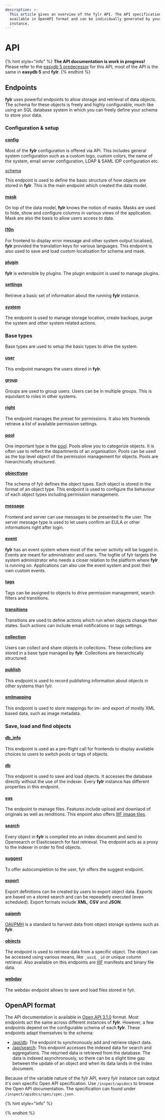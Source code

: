 ```yaml
---
description: >-
  This article gives an overview of the fylr API. The API specification is
  available in OpenAPI format and can be individually generated by your own fylr
  instance.
---
```


# API

{% hint style="info" %}
**The API documentation is work in progress!** Please refer to the [easydb 5 predecessor](https://docs.easydb.de/en/technical/api/) for this API, most of the API is the same in **easydb 5** and **fylr**.
{% endhint %}

## Endpoints

**fylr** uses powerful endpoints to allow storage and retrieval of data objects. The schema for these objects is freely and highly configurable, much like using an SQL database system in which you can freely define your schema to store your data.

### Configuration & setup

#### [config](endpoints/api-config.md)

Most of the **fylr** configuration is offered via API. This includes general system configuration such as a custom logo, custom colors, the name of the system, email server configuration, LDAP & SAML IDP configuration etc.

[schema](../mask.md)

This endpoint is used to define the basic structure of how objects are stored in **fylr**. This is the main endpoint which created the data model.

#### [mask](endpoints/api-mask.md)

On top of the data model, **fylr** knows the notion of masks. Masks are used to hide, show and configure columns in various views of the application. Mask are also the basis to allow users access to data.

#### [l10n](endpoints/api-l10n.md)

For frontend to display error message and other system output localised, **fylr** provided the translation keys for various languages. This endpoint is also used to save and load custom localisation for schema and mask.

#### [plugin](../plugin.md)

**fylr** is extensible by plugins. The plugin endpoint is used to manage plugins.

#### [settings](endpoints/api-settings.md)

Retrieve a basic set of information about the running **fylr** instance.

#### [system](endpoints/api-system.md)

The endpoint is used to manage storage location, create backups, purge the system and other system related actions.

### Base types

Base types are used to setup the basic types to drive the system.&#x20;

#### [user](endpoints/api-user.md)

This endpoint manages the users stored in **fylr**.

#### [group](endpoints/api-group.md)

Groups are used to group users. Users can be in multiple groups. This is equivilant to roles in other systems.

#### [right](endpoints/api-right.md)

The endpoint manages the preset for permissions. It also lets frontends retrieve a list of available permission settings.

#### [pool](endpoints/api-pool.md)

One important type is the [pool](../system-data-types/pool.md). Pools allow you to categorize objects. It is often use to reflect the departments of an organisation. Pools can be used as the top level object of the permission management for objects. Pools are hierarchically structured.

#### [objecttype](endpoints/api-objecttype.md)

The schema of fylr defines the object types. Each object is stored in the format of an object type. This endpoint is used to configure the behaviour of each object types including permission management.

#### [message](endpoints/api-message.md)

Frontend and server can use messages to be presented to the user. The server message type is used to let users confirm an EULA or other informations right after login.

#### [event](endpoints/api-event.md)

**fylr** has an event system where most of the server activity will be logged in. Events are meant for administrator and users. The logfile of fylr targets the system administrator who needs a closer relation to the platform where **fylr** is running on. Applications can also use the event system and post their own custom events.

#### [tags](endpoints/api-tags.md)

Tags can be assigned to objects to drive permission management, search filters and transitions.

#### [transitions](endpoints/api-transitions.md)

Transitions are used to define actions which run when objects change their states. Such actions can include email notifications or tags settings.

#### [collection](endpoints/api-collection.md)

Users can collect and share objects in collections. These collections are stored in a base type managed by **fylr**. Collections are hierarchically structured.

#### [publish](endpoints/api-publish.md)

This endpoint is used to record publishing information about objects in other systems than fylr.&#x20;

#### [xmlmapping](endpoints/api-xmlmapping.md)

This endpoint is used to store mappings for im- and export of mostly XML based data, such as image metadata.

### Save, load and find objects

#### [db\_info](endpoints/api-db_info.md)

This endpoint is used as a pre-flight call for frontends to display available choices to users to switch pools or tags of objects.

#### [db](endpoints/api-db.md)

This endpoint is used to save and load objects. It accesses the database directly without the use of the indexer. Every **fylr** instance has different properties in this endpoint.

#### [eas](endpoints/api-eas.md)

The endpoint to manage files. Features include upload and downlaod of originals as well as renditions. This enpoint also offers [IIIF image tiles](https://iiif.io/api/image/2.0/).&#x20;

#### [search](endpoints/api-search.md)

Every object in **fylr** is compiled into an index document and send to Opensearch or Elasticsearch for fast retrieval. The endpoint acts as a proxy to the indexer in order to find objects.

#### [suggest](endpoints/api-suggest.md)

To offer autocompletion to the user, fylr offers the suggest endpoint.

#### [export](endpoints/api-export.md)

Export definitions can be created by users to export object data. Exports are based on a stored search and can be repeadetly executed (even scheduled). Export formats include **XML**, **CSV** and **JSON**.

#### [oaipmh](endpoints/api-oaipmh.md)

[OAI/PMH](https://www.openarchives.org/OAI/openarchivesprotocol.html) is a standard to harvest data from object storage systems such as **fylr**.

#### [objects](endpoints/api-objects.md)

The endpoint is used to retrieve data from a specific object. The object can be accessed using various means, like `_uuid`_,_ `_id` or unique column retrieval. Also available on this endpoints are [IIIF](https://iiif.io/api/) manifests and binary file data.

#### [webdav](endpoints/api-webdav.md)

The webdav endpoint allows to save and load files stored in fylr.&#x20;

## OpenAPI format

The API documentation is available in [Open API 3.1.0](https://swagger.io/specification/) format. Most endpoints act the same across different instances of **fylr**. However, a few endpoints depend on the configurable schema of each **fylr**. These endpoints adapt themselves to the schema:

* [/api/db](endpoints/api-db.md): The endpoint to synchronously add and retrieve object data.
* [/api/search](endpoints/api-search.md): This endpoint accesses the indexed data for search and aggregations. The returned data is retrieved from the database. The data is indexed asynchronously, so there can be a slight time gap between the update of an object and when its data lands in the index document.

Because of the variable nature of the fylr API, every fylr instance can output it's own specific Open API specification. Use `/inspect/apidocs` to browse the Open API documentation. The specification can found under `/inspect/apidocs/spec/spec.json`.

{% hint style="info" %}

{% endhint %}
